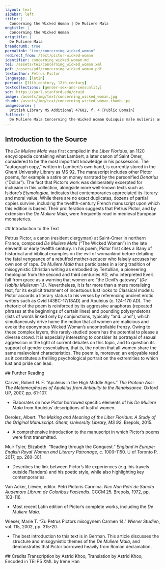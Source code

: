 ```yaml
---
layout: text
sidebar: left
title: |
  Concerning the Wicked Woman | De Muliere Mala
engtitle: |
  Concerning the Wicked Woman
origtitle: |
  De Muliere Mala
breadcrumb: true
permalink: "text/concerning_wicked_woman"
redirect_from: /text/pictor-wicked-woman
identifier: concerning_wicked_woman.md
tei: /assets/tei/concerning_wicked_woman.xml
pdf: /assets/pdf/concerning_wicked_woman.pdf
textauthor: Petrus Pictor
languages: [latin]
periods: [11th_century, 12th_century]
textcollections: [gender-sex-and-sensuality]
sdr: https://purl.stanford.edu/druid 
image: /assets/img/text/concerning_wicked_woman.jpg
thumb: /assets/img/text/concerning_wicked_woman-thumb.jpg
imagesource: |
  British Library MS Additional 47682, f. 4 [Public Domain]
fulltext: |
  De Muliere Mala Concerning the Wicked Woman Quisquis male mulieris artes malas scire queris, May you, who seek to know the wicked tricks of Woman, Que subscripsi coacerua, lege disce, mente serua. Read, learn, and keep in mind the the verses written below. Si uis tandem felix esse, haec ut legas est necesse. Indeed, if you wish to be happy, it is necessary that you read these words. Hic addisces, hic uidebis, quid dimittes, quid tenebis. Here you will learn and see what you will dismiss and what you will remember. Hic Caribdis atque Sille patent antra, Syrtes mille, Here lie open the caves of Scylla and Charybdis, along with a thousand Sirtes: Hic describo Cyrcen lenam, absorbentemque balenam. Here I describe whorish Circe and the all-consuming whale. Que ne formides in mari, naui uectus salutari, So that you will not fear these threats at sea, while you sail in a salutary ship, Deum ama, fuge scortum. Castitatis tene portum. You should love God, flee harlotry, and seek the port of chastity. Uersus et euersus in me, dum fabrico uersus, While I compose my verses, I twist and turn within my mind. Non ualeo fari, non scribere, non meditari, I can barely speak, write, and think: Ut fatear uerum, que sit feritas mulierum. How can I ever tell the entire truth about the savagery of women? Sed licet ad uotum nequeam describere totum, Nevertheless, although I cannot describe it all, as I wish to, Quicquid de Scilla feritatis habundat in illa, I shall speak a little – if the Muses come to my aid – Dicam pauca tamen, si det michi musa iuuamen. About that Scyllan beastliness that abounds in Woman. Prestat in orbe feris cunctis feritas mulieris, The savagery of Woman exceeds that of all the beasts in the world; Tygri predoni prestat, rapidoque leoni; It puts to shame the preying tiger and swift-footed lion. Uincitur istarum feritas, rabiesque ferarum, On the one hand, the savagery of these creatures and the madness of all other beasts can be conquered, Haeque As they learn to bear the yoke and tremble at men. Femina uero feris truculencior una seueris, On the other hand, Woman alone is more ferocious than the fiercest beasts: Numquam pacatur, nulla racione domatur, She is never appeased, and can in no way be tamed. Non homini cedit, non sponte fauet nec obedit, She does not yield to Man, nor favour him, nor obey him. Non ad iter recti ualet ullo uerbere flecti. She cannot be led to the right path with beatings; Quo uexata magis fuerit mala femina plagis, In fact, the more a wicked woman is harried by blows, Tanto maiorem studet exercere furorem. The greater fury she strives to exhibit. Nec mala desistit fieri, stimuloque resistit. Moreover, she does not cease becoming evil, but instead resists the spur. Quisquis Samsonem considerat et Salomonem, Whoever considers the cases of Samson and Solomon, Et reliquos multos mulieris amore sopitos And the many others brought to eternal rest by love of a woman, Discet et intendet, mirabitur et reprehendet Will learn, notice, criticise and marvel at Exemplis ueris portenta male mulieris. The real-life precursors of my ‘wicked woman’. Femina flamma furens, sed flammis acrius urens Woman, flaming mad, is singed all the more sharply by her own flames. Totum concussit mundum, succendit, et ussit. She shakes up the whole world, lights it on fire, and burns it down. Hec est cunctorum caput, et scintilla malorum, She is the beginning and spark of all evils, Orbis que metas semper facit inrequietas. For she troubles the ends of the earth for eternity. O mala scintilla: quisquis succenditur illa, O wicked spark: whoever is set alight by Woman Ille nec indigne misero consumitur igne, is deservedly consumed by a wretched fire, Nec nisi diuina ualet extingui medicina. which cannot be extinguished unless by some divine remedy. Haec hominem primum de celso trusit in imum, It was Woman who first cast Man down from up high, Intulit et penam mundo, mortisque catenam. bringing punishment and the chain of death to the world. Sponsum, serpentem, uitam, genus, Omnipotentem, She betrayed her husband, welcomed the serpent, spurned life, Prodidit, admisit, spreuit, uiciauit, omisit. injured mankind, and lost the All-Powerful. Et quis eam laudet? Quicquid male cogitat audet, And who shall praise her? She dares to perform whatever evil she thinks up, Et cupit expleri rem, qua rea possit haberi. and yearns to commit some act, so that she will be perceived as guilty. Nil fugit incestum, cupit omne quod est inhonestum, In addition, she shuns nothing which is taboo, but wants everything which is dishonourable. Quicquid agit secum, fas siue nefas, putat equum. She considers all her plans to be just, whether they be right or wrong. Femina terrarum confusio, mors animarum, Woman is the disorder of lands and the death of souls: Ut mundo late resonet scelerum nouitate, she is heard far and wide throughout the world due to the strangeness of her sins. Nil dubium dubitat, nichil euitabile uitat, She does not doubt that which is doubtful, nor avoid that which is avoidable, Nil intemptatum sinit, it scelus omne patratum, but leaves nothing untried, and commits every sin, Ad causas quasque confundens fasque nefasque. confusing right and wrong for her own purposes. Quo magis obscenum scelus est, magis huic fit amenum, The more obscene a crime is, the more pleasant it seems to her; Quo magis horrendum, magis hoc putat esse colendum. the more terrible a sin, the greater the glory she places upon it. Imperium, sensum, uires, fastidia, censum, She obtains power, weakens perception, diminishes strength, Optinet, emollit, minuit, generat, male tollit. creates annoyance, and exhausts wealth. Femina tormentum iuuenum, mortis monimentum, Indeed, Woman is a torment for young men and a reminder of death: Mortem Samsoni dedit, interitum Salomoni. she brought about Samson’s demise and Solomon’s end. Femina priuauit pietatis robore Dauid, She also deprived David of the strength of his piety, Quando per inuidiam iugulari fecit Uriam when he ordered Uriah’s murder out of lustful envy. Coniuge pro pulchra multi subiere sepulcra. Many have gone to their graves due to their beautiful wives. Femina plena malis, faera, pessima, demonialis, Woman is full of evils, wild, demonic, the worst of all creatures. Priuauit uita Naboth, pro uitae cupita: She took away Naboth’s life to obtain his vineyard; Causa necis subitae sunt res plerumque cupite. she murders on sudden impulses, and especially out of greed. Femina mors mundi, mala femina fabula mundi. Indeed, Woman is the death of the world, and a wicked woman is its scandal. Exicium, reges, insontes, federa, leges, She brings destruction, murders kings, slaughters innocents, Attulit, orbauit, strauit, soluit, uiolauit. unbinds treaties, and violates laws. Illa Ioseph iustum Veneris non ignibus ustum, She saw to it that Joseph, who remained unburnt by the fires of Venus, Carcere dampnari fecit ferroque ligari. was condemned to prison and bound in iron chains. Hec etiam plena rabie truculenta leena Similarly, that aggressive whore, Rex ferus artaret uinclis, gladioque necaret, persuaded the savage king to bind in chains Fecit ut athletam Domini magnumque prophetam and kill the champion of the Lord, that great prophet: Et tulit in disco caput illius, unde tremisco. then she carried his head on a platter. How I tremble at this! Fabula Grecorum de libris promit eorum The books of the Greeks tell of Quomodo regina Cretensis, lege ferina, How the Cretan queen, Carnis ob ardorem nimium, mentisque furorem, Driven by mental madness and an excess of carnal lust, Taurum decipit niueum, coituque recepit Deceived a snow-white bull and copulated with him, Et peperit natum, taurumque uirumque c[r]eatum: Eventually giving birth to a son who was half man and half bull. Turpi nempe nota res est, per secula nota. This foul deed, which has been passed down through the centuries, is certainly infamous. Quis non horrescat, quis non horrenda pauescat, After all, who does not shrink in horror, and fear this repulsive act? Dum contra legem nature, faemina regem, That a woman, against the law of nature, should spurn a king Regem formosum, prudentem, deliciosum – And no mere king, but handsome, prudent, and pleasant – Despicit, atque fere succumbit plus muliere? Only to have sex with a wild beast! Femina, res fragilis, precio conducta monilis Woman, a fragile creature, bribed with the price of a necklace, In populo Danaum, male prodidit Amphiaraum. Betrayed Amphiaraus to the Greek people. Sic quoque priuignum uita non funere dignum, Thus also did Phaedra betray Hippolytus, whom she desired unjustly, Usque renitentem patriumque cubile uerentem, And who was worthy of life and not of death, Prodidit Ypolitum, contra ius Phedra cupitum. All because he showed reverence for his father’s bed by resisting her advances. Naso suis libris inscribit quomodo Biblis Similarly, Naso writes in his books about how Biblis Igne sit illicito male saucia fratre cupito. Was badly burnt by an illicit flame while she lusted after her brother. Fraude quidem mira Cynare coiit sua Myrra, Deceived in an astounding manner, Cinyras slept with his daughter, Inque loco [matris] concepit semine [patris]. Who, taking her mother’s place, conceived by the seed of her father. Scilla patri Niso, fatali crine reciso, In the same vein, Scylla preferred you, Minos, to her father Nisus; Pretulit externum regem, regnumque paternum, She handed her father’s kingdom over to you, Moinos, concedit tibi, dum fieri tua credit, As she believed that she would be yours. Sed detestatus tam diri monstra reatus, However, detesting the portents of such a dreadful deed, Et scelus et Scillam metuens, fugis hoc fugis illam. You avoid both Scylla and her crime, fearing them both. De multis quandam referam per saecla notandam, I shall tell of one woman out of many, who must remain infamous throughout the centuries, Ut relique discant mulieres, atque tremiscant, So that other women might tremble at her example and learn Ne poscant supra naturam turpia stupra. Not to seek foul sex which exceeds the bounds of nature. Huic fuerat natus, uultu formaque beatus, This woman would have had a son, blessed in face and figure, Si non obstaret mala sors, miserumque necaret. Had evil fate not gotten in the way and killed the poor youth: Sed serpens ille, qui nos per carmina mille Yet that serpent, who, through a thousand songs, Temptat, et intentat, mouet, incitat, atque cruentat, Tempts, attacks, moves, incites, and pollutes us, Hunc infelicem mox fecit per genetricem. Soon brought ruin upon the son through his own mother. Inquid enim genito genetrix, cupiensque cupito, Thus she spoke to him, Inquid Adae seua mulier, simul anguis et Eua: As the wild woman spoke to Adam, simultaneously both Eve and serpent: “Te uideo, fili, forma prestare uirili, “I see that you, my son, stand out with your manly looks: Exornat uultum sua gratia, gloria cultum. Your face is graceful and your dress does you honour. De puero tali, tam pulchro, tam speciali However, I would rejoice more greatly in such a boy – so beautiful and so special – Multum gauderem, tibi si plus matre placerem, If I brought you more pleasure than a mother does, Aut plus quam natus faceres michi consociatus. Or if you became more than my son, having joined yourself to me. Visus formosus, ridens et luxuriosus Your lovely face, smiling and luxuriant, Et bene pressa foris labra, dulcis plena saporis, And your lips, so suited to the shape of your mouth, full of sweet flavour – Que te condecorant penitus, penitusque decorant, All these wholly adorn you, indeed they do, Me nimis incendunt, et me, si uis, tibi uendunt. And set me exceedingly aflame: if you want me, you can have me. Quapropter, fili, dum flore nites iuuenili, Therefore, my son, while you are in the flower of your youth, Dummodo pubescis, primoque calore rigescis, While you go through puberty and harden with the first flush of passion, Ne perdas florem tenerum, tantumque decorem. Do not waste your tender prime and all this beauty. Immo sit ad cunctas ueneres tua prona uoluntas: Instead, incline yourself towards all forms of sexual pleasure, Canis confaecta celer aduolat, ecce senecta. For soon grey old age will come upon you. Tecum non ludemus, sed tristia cuncta feremus. I am not joking with you, but rather suffering great sorrow at this prospect. Et quia tiro rudis nescis his ludere ludis Moreover, since you are but a young initiate, and do not know how to play the games Quos amat ipsa Venus et Amor persuadet amenus, Which Venus herself loves and pleasant Love suggests, Tantum consenti michi, tantum crede docenti: Simply agree to my proposition and trust in my teaching. Illos complebo tecum, iamiamque docebo. I will explore these games with you, teaching you to play again and again. Ergo meis pare uotis, michi consociare, Hence, obey my wishes, join yourself to me: Quicquid agis meum celabo, con[s]cia tecum.” As your accomplice, I shall keep secret all that you do with me.” Tandem turbatus materno famine natus, Disturbed by his mother’s speech, the son Heret, miratur, stupet, et quid agat meditatur, Was lost for words. Flabbergasted and shocked, he thought of what he should do in response. Speque bona fortis lacrimis ita fatur abortis: Eventually, he spoke thus, shedding wasted tears in good faith: “Cara parens, pietate carens, miranda fateris, “Dear mother, you lack piety in speaking of such unusual matters: Criminibus mirabilibus nos perdere queris. You seek to destroy us with these astounding crimes. Quod loqueris suadet Venus puer ipse Cupido What you said must have been inspired by Cupid himself, Venus’ son, Quo regitur, quo dirigitur mala cuique libido. Who controls and directs each person’s wicked lust. Non ualeo, prohibente Deo, tibi consociari I am not able to join myself to you in marriage, since God prohibits it; Coniugio, sed amore pio uolo castus amari. Instead, I wish to love you chastely, with a pious love. Cognita namque satis series cumsanguinitatis Our biological bond Hoc scelus accusat graviter, fierique recusat. Heavily condemns this crime and forbids it from happening; Hinc gladius regis furit, hinc sententia legis, For if it were to take place, the sword of the King would rage against us, as would the sentence of His law: Cui nichil occultum, cui nullum crimen inultum. Nothing is hidden from Him, and no crime goes unpunished. Mater amabilis, insuperabilis, ad meliora My beloved and irreplaceable mother, Te precor erige factaque corrige deteriora. I beg you to devote yourself to better deeds and correct your mistakes. Te Venus horrida flammaque torrida ledit amoris, Although terrible Venus has struck you with the torrid flame of desire Vince uiriliter et iace fortiter arma pudoris. Nevertheless conquer it bravely and fight back strongly with the weapons of modesty. Tela cupidinis atque libidinis ignea frange, Break down the spears of desire and the fires of lust: Percute pectora, perdita tempora, uel modo plange. Beat your breast and your wretched face, Stupra, negocia carnis, et ocia uana tremisce, You should tremble at illicit sex, carnal intercourse, and vain leisure, Spiritualia, perpetualia, cuncta cupisce. And instead long for things which are spiritual, perpetual, and whole. Suspice sidera, mater, et infera sperne deorsum, Look at the stars, mother, and spurn whatever is below: Queque labencia uel moriencia linque retrorsum. Leave behind all these earthly impulses while they fall and die. Scilicet omnia, sunt quasi somnia sunt fugitiva, All of these are like fleeting dreams; Lapsaque tempore, sunt sine robore, non rediuiua.” Lacking strength, they melt away with time and do not return again.” Mater ad haec dicta, uelut ictu fulminis icta Upon hearing these words, the mother was as if struck by a bolt of lightning: Pallet, tabescit, quasi cera sub igne liquescit. She grew pale, drooped, and melted like wax under a flame. Defectu mentis, penitus ratione carentis, Due to her weakness of mind and complete lack of reason, Quod uidet offensam se, quod grauiter reprehensam, She felt offended and saw that she had been severely reprehended Quod castigatur, quod casta manere rogatur. And criticised. Moreover, she perceived that she was being asked to remain chaste. Et, licet ingratum sibi senciat hac uice natum, Although this outcome diminished her affection towards her son, Non tamen errori caedit, ceptoque furori, She did not give in to error and carry out her insane plan. Hunc sed in occulto male saucia tempore multo Instead, she spent a long time nursing her wounds in secret, Impetit, insequitur, nec eo pro uelle potitur, All the while seeking her son and making advances on him, whom she was nevertheless unable to obtain according to her wishes. Fertque graues penas, Veneris nec stringit habenas, She suffered heavy penalties and failed to control her desire, Dumque reluctatur Veneri, luctando grauatur. But rather felt herself to be all the more burdened while fighting against it. Nec sua compescit mala, sed magis acta calescit, Moreover, she did not put an end to her evils, but rather grew hotter as she acted: At postquam cernit quia filius hanc male spernit, After she saw that her son wholly despised her lust, Quod pereunt uerba, perit et sua messis in herba, As evidenced by her wasted words and her inability to harvest the fruits of her labour, Fraudibus armatur, studet ut iuuenis perimatur. She girt herself with treachery and tried to destroy the young man. Hac igitur causa, maius scelus ob scelus ausa, Consequently, driven to greater audacity by her existing crimes, Iudicis ad sedem currit, flens introit edem. She ran into the courthouse and entered it while weeping. Accusat natum, iacit in quem dira reatum, She accused her son and brought dreadful charges against him, Dicens: “Huc, patres, oculos huc uertite, matres, Saying: “Look here, fathers, mothers, Vosque, pii nati, patribus bene semper amati, And you, good beloved sons, Quos non incestus Veneris contaminat aestus, Whom the incestuous heat Currite, deflete mecum, dampnate, dolete. Run to my side, cry with me, curse my son, and feel my pain. Dedecus illatum michi, monstriferumque reatum. I am the victim of an indignity and a monstrous crime. Rem referam fedam, pudet edere, sed tamen edam, It shames me to tell you about this sordid matter, but nevertheless I shall speak. Vnde querar refero, minor est, querimonia uero. I barely know how to begin my complaint, but here it is. Est puer insanus michi, lubricus, atque prophanus, I have a demented son who is lustful and profane. Quem peperisse pudet me, cum mea turpia nudet, I am ashamed of having given birth to him, since he strips me naked; Quem doleo natum, male cum uideam fatuatum. Oh, how I regret that he was born, since I see that he has gone thoroughly mad. Hic pecudum more, materno captus amore, He is a beast; captured by love for his own mother, Cum male seuiret nuper, matremque nequiret He has been acting savagely towards me. Since he could not win his mother over Donis oblatis, precibus quoque multiplicatis, Through gifts and unceasing entreaties, Vincere, luctantis contra, stuprumque negantis While I fought against him and turned my face from his lust Ora, cruentauit manibus, uestes lacerauit, He befouled me with his hands, tore my clothes apart, Sic et sic egit, sic me ferus ille subegit, Did this and that, and pushed me down – the beast! – like this, Non tamen oppressit, quia me clamante recessit. But he did not possess me, for I shouted and forced him to retreat. Ergo Deo gratus iudex prudensque senatus, May the judge, upon whom God smiles, and the wise assembly Pertractent secum quid sit de talibus aequum. Determine among themselves a proportionate penalty for these acts: Quorum censura pollent ciuilia iura, After all, it is their judgement which grants the law its power, Per quos maiorem res publica sumpsit honorem. And it is through them that the city gains greater honour. Patrum magestas uilescit et urbis honestas, The majesty of the elders and the honour of the city Ni melioratae fuerint cause uiciate. Will be cheapened, unless injured parties receive amends. Non uni tantum fit dedecus hoc michi: quantum This disgrace does not affect me alone, but Innumeris turbis, que presunt menibus urbis. Taints all the uncountable crowds who flock to the walls of this city. Nulla mei pietas nati, non forma, uel etas. My son has neither piety nor good looks, nor does his age excuse him. Quamlibet aetatem moueat, precor, ad pietatem, Even though he might use that excuse to win your mercy, Stupra sed obscena compescant uindice pena, I urge you all, whether great or small, whether young or old, Parui, maiores, iuuenes simul, et seniores.” To check these foul crimes of lust with a vengeful penalty.”  Sic accusatus puer, et mox ante uocatus Thus the youth, who had been summoned a short while ago, found himself accused. Audit clamorem matris, lesumque pudorem. He heard his mother’s cries and perceived her lack of modesty. Stat, silet ad uerba nec acerbis reddit acerba, He stood in silence, and did not counter her bitter words with his own. Immo uerecundus, lacrimabilis et pudibundus Instead, he behaved in a reverent, doleful, and modest manner, Vultum preclarum riuis rorat lacrimarum, Inundating his most handsome face with rivers of tears. Seque reum pingit, et vultum crimine tinguit, He portrayed himself as the guilty party and tainted his own face with the charge, Malens torqueri, quam matris probra fateri, For he preferred to undergo torture rather than to speak ill of his mother, Malens dampnari, quam crimine commaculari. And to suffer condemnation rather than to be stained with such an offence. Cumque diu fleret suspirans, atque doleret He wept for a long time, sighing all the while, equally troubled Tam matris sortem, quam uicinam sibi mortem, By his mother’s eternal fate and his own approaching death. Protinus, allatis annalibus et recitatis, The legal records of the city were brought in and read out loud. Pena reperta datur, ut in amnem proiciatur. A suitable punishment was found for the crime: the offender was to be thrown into the river. Ergo miser tandem mortem subiturus eandem, As both the judge and the mother urged the crowd on, Iudicis urgente monitu, genetrice petente, They seized, dragged, grabbed, and scratched Vndique raptatur, trahitur, premitur, laceratur. The poor youth who was about to suffer this very death. Et sic dampnatus, postremo precipitatus Thus condemned, he was finally thrown Gurgitis in fundum, subiit baptisma secundum. Into the bottom of the river and underwent a second baptism. At scelus occultum tandem non cessit inultum. However, the mother’s hidden crime did not go unpunished. Nam scelerum uindex Dominus, iusti pius index, The Lord, who takes vengeance for sins and bears pious witness on behalf of the just, Vt foret incaestus matris populo manifestus, Revealed her incest to the people. Fulminibus crebris missis, ortisque tenebris, Sending down torrents of lightning and raising up the shadows, Vrbem, carnificem, puerum, pueri genetricem, He incinerated the city, thwarted the executioner, Vssit, turbauit, saluauit, dilacerauit. Saved the youth, and tore the mother into pieces. O nimium fortis mala femina, femina mortis, O wicked and over-impudent woman – woman of death indeed – Eligit ante mori, quam stulto cedat amori. Who chose to die instead of giving up her fatuous love! Mauult sectari stuprum, quam casta beari, She preferred to seek out illicit sex rather than to be praised for chastity, Mauult ulcisci male, quam mater pia dici. And to be punished severely instead of being praised as a pious mother. Infelix mater, mala mater, nec modo mater, Wretched mother, wicked mother, and not even a true mother: Quam, quoniam natum male perdidit amne necatum, Having drowned her own son, Suppliciis dignis, celestis torruit ignis. She burned with the just punishment of celestial fire. Femina terribilis draco, trux lupa, bestia uilis. Woman is a terrible serpent, Cum tristis diram leuiter prorumpit in iram, That miserable creature bursts into fatal rage at the smallest provocation, Non cito pacatur, non ante reconciliatur And cannot be appeased quickly; on the contrary, she is never reconciled Quam paena multa, sibi uis illata, sit ulta. Until she has avenged herself through violence. Hanc si ludentem male, uerbaque uana loquentem If her husband should, on some occasion, restrain her with a sharp scolding Eius uir uerbis aliquando cohercet acerbis, From clowning around and babbling vain words, Siue leui terret uirga, ne turpiter erret, Or even deter her from committing foul misdeeds with a stick, Ilico facta dolens, et ei succumbere nolens, She will henceforth take offence and refuse to sleep with him. Plorat, tristatur, suspiria dat, meditatur, She will cry, upset herself, sigh, and think of Qualiter ut uita careat, paret huic achonita. How to deprive him of his life. To this end she will prepare him some monkshood. Tandem serpentum quesita uenena nocentum Indeed, having obtained the venom of poisonous snakes Necnon herbarum uirus graue mortiferarum And the deadly toxin of death-bringing plants, Conficit in potum, complens de coniuge uotum. She will mix them into a drink and thus fulfill her plan against her husband. Hoc ita sublato sponso, uix et tumulato, Even while he is still warm in his grave, Post malefictarum teneros questus lacrimarum, She will put on tender displays of crocodile tears, Coniuncx quesiti subito cupit esse mariti, And seek to become another man’s wife. Et uelut inuita negat hoc prius, usque petita. However, she will feign unwillingness until she obtains a strong suit; Ast ubi suadentum rem, perstat cura parentum, Then, when her parents insist on the marriage Nec contradici debere fatentur amici, And her friends persuade her not to refuse him, Laeticiae plenas uotorum laxat habenas, She will gladly give in to happiness Menteque iocunda, sponso sit sponsa secula. And transform herself into a worldly wife for her new husband Quodque propinauit primo, quem perfida strauit, Yet if he proves difficult, he will drink the same potion Si sit uir durus, erit alter idem bibiturus. That she served her first husband, whom she treacherously murdered. Femina formosa nimis esset res preciosa, A beautiful woman is precious beyond all description Si male nil cuperet, si sponso fida maneret. If she has no bad intentions and remains faithful to her husband, Sed, quod abhorrendum nimis est cunctisque pudendum, But it should be a source of horror and shame to all women Vix habet ulla fidem, qua credi possit eidem. That none of them can be trusted. Que quo diligitur magis, hoc grauior reperitur, The more a woman is loved, the more troublesome she becomes; Quo magis ornatur, magis inde superba notatur. Similarly, she grows all the more arrogant as a result of rich ornaments. Nescit maiorem, nescit se ferre minorem, As a result, she does not recognise her superior, nor does she fulfill her inferior role in an appropriate manner. Par Although she is joined to an equal in marriage, she wants to take an unequal share of power. Res optatiua nimis est, animeque nociua. Woman is too desirable and thus harms the soul. Illius uultus, bene conditus, et bene cultus, Through her well-formed and well-groomed face, Allicit, innectit iuuenes, sua sub iuga flectit She attracts and ensnares young men; she enslaves them Apte ludendo, psallendo, uana loquendo. By playing games, performing music, and chatting about empty matters. Que dum spectari, dum se presentit amari, When she perceives that she is being watched and admired, Querit maiorem membris augere decorem. She seeks to enhance her physical beauty: Tunc pingit uisum gratum, format bene risum, Consequently, she paints her face beautifully, sets her mouth into a smile, Vestibus ornatur nitidis, gemmis honeratur, Dresses herself in shining garments, and weighs herself down with jewels Floribus innectit crines, et se bene pectit, She weaves flowers into her hair and arranges it in a becoming manner, Stricta succiungit se zona, basia fingit And also girds herself with a tightened belt. She performs the sort of kisses Qualia uelle putat iuuenes, iuuenesque salutat, Which she expects will please young men,  Fertque manu flores, et dulces cantat amores. Carries flowers in her hands, and sings about sweet romance. Si uero nescit cantare, loquendo capescit However, even if she cannot sing, she uses her speech Cor auditoris, quod uulnere languet amoris, To capture her listener’s heart, which throbs with the wound of love. Factaque uenalis, uenatio demonialis, Selling herself to him, hunting him like a demon, Prostat, ut incaestum querat de corpore questum. She incites him into seeking illicit pleasure from her body. Iupiter Some Jupiter, armed with his impure gaze, Sic incedentem, iuuenes sic allicientem, Sees her behaving in this manner and attracting young men; Vultu candenti nitidam, cultuque decenti, He notices the shine of her pale face and her decorous dress. Eius uexatur mox ignibus, et meditatur: Immediately, he feels himself singed by fire, and considers Qualiter hanc Ledam celerem faciat sibi predam, How he should quickly take possession of this new Leda. Quam prece pretemptat, donis persepe frequentat, He seduces her with entreaties and showers her in gifts, Vt sua postposito uelit esse puella marito. So that she might give herself to him behind her husband’s back. Sed male securus coniuncx de coniuge durus, Nevertheless, her strict husband begins to feel insecure, Quam sic prostantem, sic cernit ubique uagantem, As he sees her offering herself freely and wandering all about. Arguit etatem teneram, puerae leuitatem, On account of her young age and her youthful levity, Inque domo, tenere flentem cogit residere, He forces his tearful wife to stay at home. Vallatamque seris, custodibus atque seueris, He walls her in with lock and key and assigns her care to austere guards, Non sinit exire thalamis, ludosque subire. Forbidding her from leaving the marital home and entering into her usual games. Quam quia custodit, non diligit ille sed odit, However, because he guards her, he ceases to love her: Odit et infestat, et ut hec sit adultera prestat. Instead he hates her and attacks her, treating her as an adulteress. Cui custos durus nequid aut obsistere murus, In any case, nothing - not a strict guard, not walls, Non iugis pena, sed nec sera, siue catena, Not punishments, bars, or chains - Quin faciat secum, si uult, colludere mechum. Can stop her from taking on a lover: O male seruatus thesaurus sic uiolatus, O badly-preserved treasure, thus violated, Qui dum seruatur, furem uocat ut rapiatur. Which encourages a thief to steal it even while it is being guarded! Atque quod obscenum nimis est, querens alienum, What is more, it is extremely obscene that a wife, while seeking another man, Sponsa suum prodit sponsum, contempnit et odit. Should betray, despise, and hate her own husband. Ergo monstriferae metuens, homo, dampna Chimere, Therefore, reader, fearing the injuries of that monstrous Chimera, Sis exemplorum memor hic tibi propositorum; Keep the aforementioned examples in mind. Nuptas matronas, ad plurima crimina pronas Remember to avoid married women, who are given to many offences, Donaque prebentes uiduas, in amore furentes, As well as love-crazed widows offering gifts. Necnon uirgineas uitare memento choreas, Leave dancing maidens alone, Illarum mammas teneras fugiens quasi flammas. And flee their tender breasts as if they were made of flame. Hostibus his ternis, ut prescriptum bene cernis, These three types of foes – as the preceding verses indicate – Incentiuorum crescunt fomenta malorum. Incite and encourage the growth of many evils. Has fuge serpentes uirus letale uomentes, Avoid therefore these serpents who spit out fatal venom, Has hostes uita, ne te fugiat tua uita. And flee these enemies, lest you should lose your life. Claustra tue mentis signato meis documentis, Seal the gates of your mind with my examples, Ne liget illecebris uariis te fraus muliebris. So that you will not find yourself entangled by the various traps of female deceit. Quem semel illa ligat, curis sine fine fatigat, Once a woman has trapped a man, she will harass him with unending cares; Quem sub se flectit, seruili compede nectit. Once she has forced him into subservience, she will shackle him into servitude. Res ita plena dolis non est sub sidere solis There is nothing at all under the sun which is more filled with tricks Rebus in innumeris, uelut est animus mulieris. Than the soul of Woman. O quam fallaci modulo studioque sagaci, O, with such cunning means and keen enthusiasm Stultos comprendit iuuenes ubi retia tendit! Does she seize foolish youths and scoop them up in her net! Fraudis multimodos uersuto pectore nodos In her trickery, she twists knots of all kinds within her chest, Voluit, et euoluit, soluit, ligat atque resoluit, Untwists them, unties them, ties them again, then once more unties them: Vt male seducat miseros, et ad infera ducat. She does all this in order to seduce wretched souls and lead them to Hell. Quisquis ei cedit, nec ab eius amore recedit, Therefore, whoever yields to Woman and does not give up his love Tandem falletur, tandem laqueo capietur; Will find himself deceived and caught in a noose. Cuius amor, uisus, caro mollis, basia, risus, The love, sight, soft flesh, kisses, smiles, Alloquium, tactus, uariique libidinis actus, Conversation, touch, lustful acts, Vox etiam lena, laqueus sunt atque catena, And whorish voice of Woman are all nooses, chains, Et graue tormentum quorumlibet insipientum. And heavy torments for the unwise. Felix est supere quisquis ualet ista cauere, He who can avoid these things is truly fortunate; Quem non haec tangit contagio, non furor angit. For madness does not disturb the man who remains uncontaminated by Woman. Hic infelicem probo quisquis amat meretricem, I say truly, whoever loves a whore is most unfortunate indeed; Cuius amor dirus, tandem pungens quasi uirus, For her love is fatal and stings like venom, Sub specie mellis distillat pocula fellis, And she prepares a cup of bitterness in the guise of honey. Cuius amor nex est, caro uermis, gloria fex est, Her love is a chain, her flesh is vermin, her glory comprises the dregs of the earth; Verba, lenis uentus, fumus decor, umbra iuventus. Her words are a soft breeze, and yet her smokescreen of beauty is but the shadow of youth. Iam calamo fesso, que sit mala femina cesso My pen is exhausted; Scribere. Quod scripsi minus est quam congruit ipsi. Nevertheless, what I have managed to set down falls far short of Woman’s fair share of censure. Si michi Nasonis, si detur lingua Catonis, Even if I should receive the tongue of Ovid or that of Cato, Claraque linguarum facundia magniloquarum, And the famed skill of linguistic eloquence, Non tamen exsoluo uerbis, scriptisque reuoluo, I would not be able to outline in words or describe in my verses Quam sit uersuta, quam perfida, quam sit acuta, How wily, treacherous, keen, Quam sit dampnosa mala femina, quamue dolosa. Dangerous, and sneaky a wicked woman is. Nesciat hoc nemo, quod carmine signo supremo: Let no one be unaware of the following truth, with which I shall round off my poem: Femina rara bona, sed que bona digna corona. ‘Rarely is a woman good, but a good woman is worthy of a crown.’ 
--- 
```

## Introduction to the Source 
<p>The <em>De Muliere Mala</em> was first compiled in the <em>Liber Floridus</em>, an 1120 encyclopedia containing what Lambert, a later canon of Saint Omer, considered to be the most important knowledge in his possession. The “autograph copy,” written in Lambert’s own hand, is currently stored in the Ghent University Library as MS 92. The manuscript includes other Pictor poems, for example a satire on money narrated by the personified <em>Denarius</em> (“Dollar”). The fact that Pictor’s work was deliberately excerpted for inclusion in this collection, alongside more well-known texts such as Isidore’s <em>Etymologiae</em>, indicates that contemporaries appreciated its literary and moral value. While there are no exact duplicates, dozens of partial copies survive, including the twelfth-century French manuscript upon which this edition is based. Their proliferation suggests that Petrus Pictor, and by extension the <em>De Muliere Mala</em>, were frequently read in medieval European monasteries.</p>
## Introduction to the Text 
<p>Petrus Pictor, a canon (resident clergyman) at Saint-Omer in northern France, composed <em>De Muliere Mala</em> (“The Wicked Woman”) in the late eleventh or early twelfth century. In his poem, Pictor first cites a litany of historical and biblical examples on the evil of womankind before detailing the fatal vengeance of a rebuffed mother-seducer who falsely accuses her own son of rape. <em>De Muliere Mala</em> thus participates in a long tradition of misogynistic Christian writing as embodied by Tertullian, a pioneering theologian from the second and third centuries AD, who interpreted Eve’s fall from grace as a warning that women are “the Devil’s gateway” (<em>De Habitu Mulierum</em> 1.1). Nevertheless, it is far more than a mere moralising text, for its explicit treatment of incestuous lust looks to Classical models: Pictor accords a literary status to his verses by referencing ancient erotic writers such as Ovid (43BC-17/18AD) and Apuleius (c. 124-170 AD). The rhetoric of the poem is reinforced by its aggressive anaphoras (repeated phrases at the beginnings of certain lines) and pounding polysyndetons (lists of words linked only by conjunctions, typically “and...and”), which simultaneously drive home the notion that all women are malicious and evoke the eponymous Wicked Woman’s uncontrollable frenzy. Owing to these complex layers, this rarely-studied poem has the potential to please a diverse crowd. It is especially interesting to consider its portrayal of sexual aggression in the light of current debates on this topic, and to question its support of gender essentialism, that is, the notion that all women share the same malevolent characteristics. The poem is, moreover, an enjoyable read as it constitutes a thrilling psychological portrait on the extremities to which lust and pride can lead.</p>
## Further Reading 
<p>Carver, Robert H. F. “Apuleius in the High Middle Ages.” <em>The Protean Ass: The Metamorphoses of Apuleius from Antiquity to the Renaissance</em>. Oxford UP, 2007, pp. 61-107.</p> <ul> <li>Elaborates on how Pictor borrowed specific elements of his <em>De Muliere Mala</em> from Apuleius’ descriptions of lustful women.</li> </ul> <p>Derolez, Albert. <em>The Making and Meaning of the Liber Floridus: A Study of the Original Manuscript.</em> <em>Ghent, University Library, MS 92</em>. Brepols, 2015.</p> <ul> <li>A comprehensive introduction to the manuscript in which Pictor’s poems were first transmitted.</li> </ul> <p>Muir Tyler, Elizabeth. “Reading through the Conquest.” <em>England in Europe: English Royal Women and Literary Patronage</em>, c. 1000-1150. U of Toronto P, 2017, pp. 260-301.</p> <ul> <li>Describes the link between Pictor’s life experiences (e.g. his travels outside Flanders) and his poetic style, while also highlighting key contemporaries.</li> </ul> <p>Van Acker, Lieven, editor. Petri Pictoris Carmina.<em> Nec Non Petri de Sancto Audemaro Librum de Coloribus Faciendis</em>. CCCM 25. Brepols, 1972, pp. 103-116.</p> <ul> <li>Most recent Latin edition of Pictor’s complete works, including the <em>De Muliere Mala</em>.</li> </ul> <p>Wieser, Marie T. “Zu Petrus Pictors misogynem Carmen 14.” <em>Wiener Studien</em>, vol. 115, 2002, pp. 315-20.</p> <ul> <li>The best introduction to this text is in German. This article discusses the structure and misogynistic themes of the <em>De Muliere Mala</em>, and demonstrates that Pictor borrowed heavily from Roman declamation.</li> </ul>
## Credits
Transcription by Astrid Khoo, Translation by Astrid Khoo, Encoded in TEI P5 XML by Irene Han
